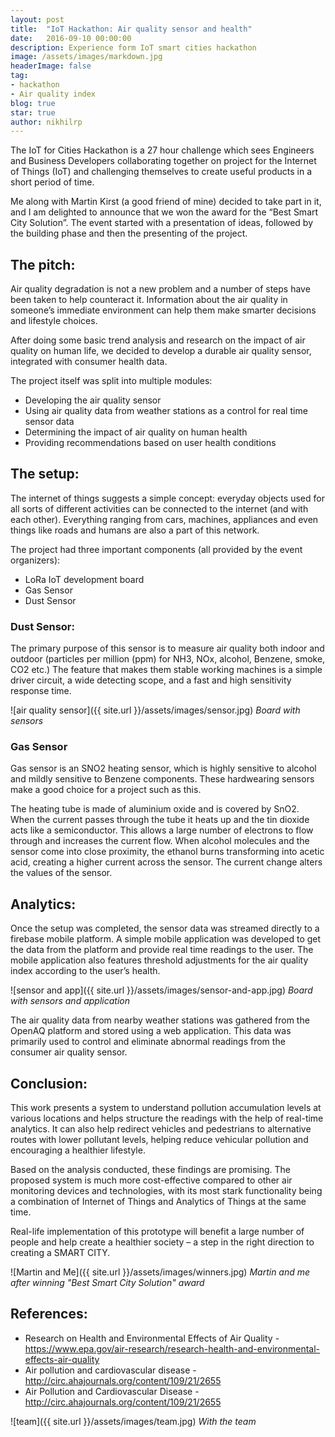 ```yaml
---
layout: post
title:  "IoT Hackathon: Air quality sensor and health"
date:   2016-09-10 00:00:00
description: Experience form IoT smart cities hackathon
image: /assets/images/markdown.jpg
headerImage: false
tag:
- hackathon
- Air quality index
blog: true
star: true
author: nikhilrp
---
```


The IoT for Cities Hackathon is a 27 hour challenge which sees Engineers and Business Developers collaborating together on project for the Internet of Things (IoT) and challenging themselves to create useful products in a short period of time.

Me along with Martin Kirst (a good friend of mine) decided to take part in it, and I am delighted to announce that we won the award for the “Best Smart City Solution”. The event started with a presentation of ideas, followed by the building phase and then the presenting of the project.

## The pitch:
Air quality degradation is not a new problem and a number of steps have been taken to help counteract it. Information about the air quality in someone’s immediate environment can help them make smarter decisions and lifestyle choices.

After doing some basic trend analysis and research on the impact of air quality on human life, we decided to develop a durable air quality sensor, integrated with consumer health data.

The project itself was split into multiple modules:

* Developing the air quality sensor
* Using air quality data from weather stations as a control for real time sensor data
* Determining the impact of air quality on human health
* Providing recommendations based on user health conditions

## The setup:
The internet of things suggests a simple concept: everyday objects used for all sorts of different activities can be connected to the internet (and with each other). Everything ranging from cars, machines, appliances and even things like roads and humans are also a part of this network.

The project had three important components (all provided by the event organizers):

* LoRa IoT development board
* Gas Sensor
* Dust Sensor

### Dust Sensor:
The primary purpose of this sensor is to measure air quality both indoor and outdoor (particles per million (ppm) for NH3, NOx, alcohol, Benzene, smoke, CO2 etc.) The feature that makes them stable working machines is a simple driver circuit, a wide detecting scope, and a fast and high sensitivity response time.

![air quality sensor]({{ site.url }}/assets/images/sensor.jpg)
<i>Board with sensors</i>

### Gas Sensor
Gas sensor is an SNO2 heating sensor, which is highly sensitive to alcohol and mildly sensitive to Benzene components. These hardwearing sensors make a good choice for a project such as this.

The heating tube is made of aluminium oxide and is covered by SnO2. When the current passes through the tube it heats up and the tin dioxide acts like a semiconductor. This allows a large number of electrons to flow through and increases the current flow. When alcohol molecules and the sensor come into close proximity, the ethanol burns transforming into acetic acid, creating a higher current across the sensor. The current change alters the values of the sensor.

## Analytics:
Once the setup was completed, the sensor data was streamed directly to a firebase mobile platform. A simple mobile application was developed to get the data from the platform and provide real time readings to the user. The mobile application also features threshold adjustments for the air quality index according to the user’s health.

![sensor and app]({{ site.url }}/assets/images/sensor-and-app.jpg)
<i>Board with sensors and application</i>

The air quality data from nearby weather stations was gathered from the OpenAQ platform and stored using a web application. This data was primarily used to control and eliminate abnormal readings from the consumer air quality sensor.

## Conclusion:
This work presents a system to understand pollution accumulation levels at various locations and helps structure the readings with the help of real-time analytics. It can also help redirect vehicles and pedestrians to alternative routes with lower pollutant levels, helping reduce vehicular pollution and encouraging a healthier lifestyle.

Based on the analysis conducted, these findings are promising. The proposed system is much more cost-effective compared to other air monitoring devices and technologies, with its most stark functionality being a combination of Internet of Things and Analytics of Things at the same time.

Real-life implementation of this prototype will benefit a large number of people and help create a healthier society – a step in the right direction to creating a SMART CITY.

![Martin and Me]({{ site.url }}/assets/images/winners.jpg)
<i>Martin and me after winning "Best Smart City Solution" award</i>

## References:
* Research on Health and Environmental Effects of Air Quality - https://www.epa.gov/air-research/research-health-and-environmental-effects-air-quality
* Air pollution and cardiovascular disease - http://circ.ahajournals.org/content/109/21/2655
* Air Pollution and Cardiovascular Disease - http://circ.ahajournals.org/content/109/21/2655

![team]({{ site.url }}/assets/images/team.jpg)
<i>With the team</i>
